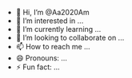- 👋 Hi, I’m @Aa2020Am
- 👀 I’m interested in ...
- 🌱 I’m currently learning ...
- 💞️ I’m looking to collaborate on ...
- 📫 How to reach me ...
- 😄 Pronouns: ...
- ⚡ Fun fact: ...

<!---
Aa2020Am/Aa2020Am is a ✨ special ✨ repository because its `README.md` (this file) appears on your GitHub profile.
You can click the Preview link to take a look at your changes.
--->
